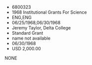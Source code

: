 * 6800323
* 1968 Institutional Grants For Science
* ENG,ENG
* 06/25/1968,06/30/1968
* Jeremy Taylor, Delta College
* Standard Grant
*   name not available
* 06/30/1968
* USD 2,000.00

NONE